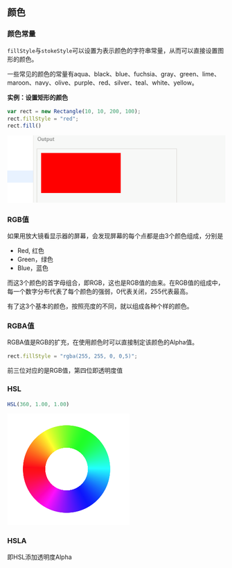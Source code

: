## 颜色

### 颜色常量

`fillStyle`与`stokeStyle`可以设置为表示颜色的字符串常量，从而可以直接设置图形的颜色。

一些常见的颜色的常量有aqua、black、blue、fuchsia、gray、green、lime、maroon、navy、olive、purple、red、silver、teal、white、yellow。

**实例：设置矩形的颜色**

```javascript
var rect = new Rectangle(10, 10, 200, 100);
rect.fillStyle = "red";
rect.fill()
```

![style1](../images/style1.png)

### RGB值

如果用放大镜看显示器的屏幕，会发现屏幕的每个点都是由3个颜色组成，分别是

* Red, 红色
* Green，绿色
* Blue，蓝色

而这3个颜色的首字母组合，即RGB，这也是RGB值的由来。在RGB值的组成中，每一个数字分布代表了每个颜色的强弱，0代表关闭，255代表最高。

有了这3个基本的颜色，按照亮度的不同，就以组成各种个样的颜色。

### RGBA值

RGBA值是RGB的扩充，在使用颜色时可以直接制定该颜色的Alpha值。

```javascript
rect.fillStyle = "rgba(255, 255, 0, 0,5)";
```

前三位对应的是RGB值，第四位即透明度值

### HSL

```javascript
HSL(360, 1.00, 1.00)
```



![](../images/hsl.png)

### HSLA

即HSL添加透明度Alpha
